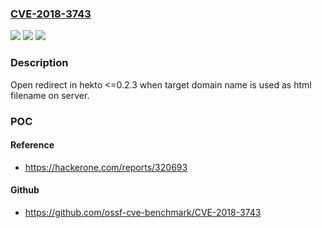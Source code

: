 ### [CVE-2018-3743](https://cve.mitre.org/cgi-bin/cvename.cgi?name=CVE-2018-3743)
![](https://img.shields.io/static/v1?label=Product&message=hekto&color=blue)
![](https://img.shields.io/static/v1?label=Version&message=%3C%3D0.2.3%20&color=brightgreen)
![](https://img.shields.io/static/v1?label=Vulnerability&message=Open%20Redirect%20(CWE-601)&color=brightgreen)

### Description

Open redirect in hekto <=0.2.3 when target domain name is used as html filename on server.

### POC

#### Reference
- https://hackerone.com/reports/320693

#### Github
- https://github.com/ossf-cve-benchmark/CVE-2018-3743

